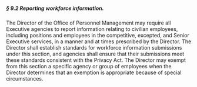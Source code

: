 ##### § 9.2 Reporting workforce information. #####

The Director of the Office of Personnel Management may require all Executive agencies to report information relating to civilian employees, including positions and employees in the competitive, excepted, and Senior Executive services, in a manner and at times prescribed by the Director. The Director shall establish standards for workforce information submissions under this section, and agencies shall ensure that their submissions meet these standards consistent with the Privacy Act. The Director may exempt from this section a specific agency or group of employees when the Director determines that an exemption is appropriate because of special circumstances.